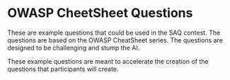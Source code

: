 # OWASP CheetSheet Questions
These are example questions that could be used in the SAQ contest. The questions are based on the OWASP CheatSheet series. The questions are designed to be challenging and stump the AI. 

These example questions are meant to accelerate the creation of the questions that participants will create.